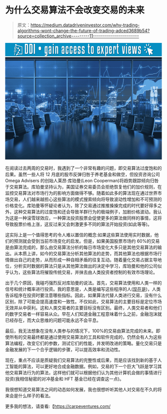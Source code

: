 # 为什么交易算法不会改变交易的未来

> 原文：<https://medium.datadriveninvestor.com/why-trading-algorithms-wont-change-the-future-of-trading-adced3689b54?source=collection_archive---------11----------------------->

[![](img/154c23270caa09b52eb2b42b8b33a9cd.png)](http://www.track.datadriveninvestor.com/1B9E)![](img/2f1e7a479bbc188e6cf3bcd931e58386.png)

在阅读过去两周的交易时，我遇到了一个非常有趣的问题，即交易算法过度饱和的后果。虽然一些人将 12 月底的股市反弹归咎于养老基金和做空，但投资咨询公司 Omega Advisers 的创始人莱昂·库珀曼(Leon Cooperman)将趋势跟踪倾向归咎于交易算法。库珀曼坚持认为，美国证券交易委员会拒绝恢复他们的加价规则，在监控交易算法对市场行为的影响方面做得不够。随着如此多的算法现在通过世界市场交易，人们越来越担心这些算法的模式搜索倾向将导致波动性增加和不可预测的价格变化。库珀曼等怀疑论者认为，除了交易通过推推搡搡完成的时代要好得多之外，这种交易算法的过度饱和还会导致羊群行为的极端例子，加剧价格波动。我认为这是一种滚雪球效应，一种算法投资股票会促使更多的算法做同样的事情，这将导致股票价格上涨，这反过来又会刺激更多不同的算法开始投资(如此等等)。

这实际上是一个值得思考的令人难以置信的概念:如果这些算法使用实时数据，他们的预测就会受到当前市场变化的启发。但是，如果美国股票市场约 60%的交易是由算法完成的，那么由交易算法分析的每日市场变化大多只是其他交易算法的输出。从本质上讲，如今的交易算法分析其他算法的走势，而其他算法也根据市场行情做出自己的走势，从而形成一种自相矛盾的往复互动。随着量化交易占据主导地位，分析实时数据的算法只是从其他算法做出的决定中学习，库珀曼和他的公司似乎认为，这些算法将摧毁传统交易，并抹去由人类投资者控制的有效市场理论。

出于几个原因，我碰巧强烈反对库珀曼的说法。首先，交易算法使用和人类一样的信号和统计概率进行投资。我的意思是，人类是编写这些程序的人([现在是](https://www.techrepublic.com/article/developers-rejoice-now-ai-can-write-code-for-you/))，人类告诉程序在投资时要注意哪些指标。因此，如果算法代替人类进行交易，没有什么区别，除了可能会提高速度和一致性。不仅如此，交易算法的主要目标是定位市场无效并从中获利。这和人类交易者的主要目标没有区别。最终，人类交易者和他们的数字交易者一样容易从众。早在人们知道金融工程意味着什么之前，金融泡沫就已经存在，而大众思维的问题可能永远不会平息。

最后，我无法想象在没有人类参与的情况下，100%的交易由算法完成的未来。即使所有的交易最终都是通过使用交易算法的工具和软件完成的，仍然会有人为这些算法编程，改变它们的参数，测试它们的性能，并发明改进的策略。量化交易只是金融发展的下一个合乎逻辑的步骤，可以提高效率和流动性。

现在，重点不应该是质疑我们交易算法的完整性或后果，而是应该找到新的基于人工智能的算法，可以更好地合成金融数据。例如，交易的下一个巨大飞跃是学习其他交易算法行为的算法，这样他们就可以根据他们认为其他计算机会做的事情进行投资(我相信秘密的对冲基金和 HFT 基金已经在调查这一点)。

我很想知道交易算法之间的动态如何发展，我也很想听听其他人对交易在不久的将来会是什么样子的看法。

更多我的想法，请查看:【https://carpeventures.com/